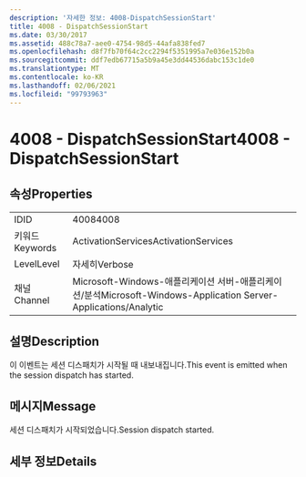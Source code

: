 ```yaml
---
description: '자세한 정보: 4008-DispatchSessionStart'
title: 4008 - DispatchSessionStart
ms.date: 03/30/2017
ms.assetid: 488c78a7-aee0-4754-98d5-44afa838fed7
ms.openlocfilehash: d8f7fb70f64c2cc2294f5351995a7e036e152b0a
ms.sourcegitcommit: ddf7edb67715a5b9a45e3dd44536dabc153c1de0
ms.translationtype: MT
ms.contentlocale: ko-KR
ms.lasthandoff: 02/06/2021
ms.locfileid: "99793963"
---
```

# <a name="4008---dispatchsessionstart"></a><span data-ttu-id="e893f-103">4008 - DispatchSessionStart</span><span class="sxs-lookup"><span data-stu-id="e893f-103">4008 - DispatchSessionStart</span></span>

## <a name="properties"></a><span data-ttu-id="e893f-104">속성</span><span class="sxs-lookup"><span data-stu-id="e893f-104">Properties</span></span>  
  
|||  
|-|-|  
|<span data-ttu-id="e893f-105">ID</span><span class="sxs-lookup"><span data-stu-id="e893f-105">ID</span></span>|<span data-ttu-id="e893f-106">4008</span><span class="sxs-lookup"><span data-stu-id="e893f-106">4008</span></span>|  
|<span data-ttu-id="e893f-107">키워드</span><span class="sxs-lookup"><span data-stu-id="e893f-107">Keywords</span></span>|<span data-ttu-id="e893f-108">ActivationServices</span><span class="sxs-lookup"><span data-stu-id="e893f-108">ActivationServices</span></span>|  
|<span data-ttu-id="e893f-109">Level</span><span class="sxs-lookup"><span data-stu-id="e893f-109">Level</span></span>|<span data-ttu-id="e893f-110">자세히</span><span class="sxs-lookup"><span data-stu-id="e893f-110">Verbose</span></span>|  
|<span data-ttu-id="e893f-111">채널</span><span class="sxs-lookup"><span data-stu-id="e893f-111">Channel</span></span>|<span data-ttu-id="e893f-112">Microsoft-Windows-애플리케이션 서버-애플리케이션/분석</span><span class="sxs-lookup"><span data-stu-id="e893f-112">Microsoft-Windows-Application Server-Applications/Analytic</span></span>|  
  
## <a name="description"></a><span data-ttu-id="e893f-113">설명</span><span class="sxs-lookup"><span data-stu-id="e893f-113">Description</span></span>  

 <span data-ttu-id="e893f-114">이 이벤트는 세션 디스패치가 시작될 때 내보내집니다.</span><span class="sxs-lookup"><span data-stu-id="e893f-114">This event is emitted when the session dispatch has started.</span></span>  
  
## <a name="message"></a><span data-ttu-id="e893f-115">메시지</span><span class="sxs-lookup"><span data-stu-id="e893f-115">Message</span></span>  

 <span data-ttu-id="e893f-116">세션 디스패치가 시작되었습니다.</span><span class="sxs-lookup"><span data-stu-id="e893f-116">Session dispatch started.</span></span>  
  
## <a name="details"></a><span data-ttu-id="e893f-117">세부 정보</span><span class="sxs-lookup"><span data-stu-id="e893f-117">Details</span></span>

